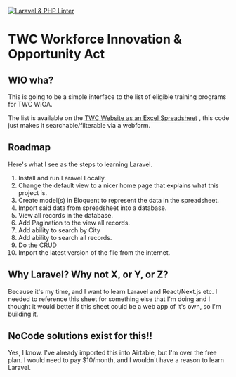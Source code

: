 [![Laravel & PHP Linter](https://github.com/vidluther/twc-wioa-programs/actions/workflows/laravel.yml/badge.svg)](https://github.com/vidluther/twc-wioa-programs/actions/workflows/laravel.yml)
# TWC Workforce Innovation & Opportunity Act    

## WIO wha?
This is going to be a simple interface to the list of eligible training programs for TWC WIOA. 

The list is available on the [TWC Website as an Excel Spreadsheet](https://www.twc.texas.gov/files/partners/statewide-eligible-training-program-list-twc.xlsx) , this code just makes it searchable/filterable via a webform. 

## Roadmap 

Here's what I see as the steps to learning Laravel. 

1. Install and run Laravel Locally.
1. Change the default view to a nicer home page that explains what this project is.
1. Create model(s) in Eloquent to represent the data in the spreadsheet.
1. Import said data from spreadsheet into a database. 
1. View all records in the database. 
1. Add Pagination to the view all records.
1. Add ability to search by City
1. Add ability to search all records. 
1. Do the CRUD 
1. Import the latest version of the file from the internet. 



## Why Laravel? Why not X, or Y, or Z?
Because it's my time, and I want to learn Laravel and React/Next.js etc. I needed to reference this sheet for something else that I'm doing and I thought it would better if this sheet could be a web app of it's own, so I'm building it. 

## NoCode solutions exist for this!!
Yes, I know. I've already imported this into Airtable, but I'm over the free plan. I would need to pay $10/month, and I wouldn't have a reason to learn Laravel.

